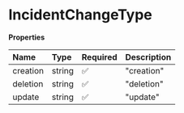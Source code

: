 # IncidentChangeType

**Properties**

| Name     | Type   | Required | Description |
| :------- | :----- | :------- | :---------- |
| creation | string | ✅       | "creation"  |
| deletion | string | ✅       | "deletion"  |
| update   | string | ✅       | "update"    |
